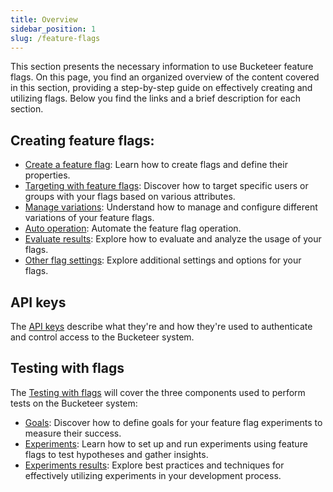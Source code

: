 ```yaml
---
title: Overview
sidebar_position: 1
slug: /feature-flags
---
```


This section presents the necessary information to use Bucketeer feature flags. On this page, you find an organized overview of the content covered in this section, providing a step-by-step guide on effectively creating and utilizing flags. Below you find the links and a brief description for each section.

## Creating feature flags:

- [Create a feature flag](../feature-flags/creating-feature-flags/create-feature-flag): Learn how to create flags and define their properties.
- [Targeting with feature flags](../feature-flags/creating-feature-flags/targeting): Discover how to target specific users or groups with your flags based on various attributes.
- [Manage variations](../feature-flags/creating-feature-flags/manage-variations): Understand how to manage and configure different variations of your feature flags.
- [Auto operation](../feature-flags/creating-feature-flags/auto-operation): Automate the feature flag operation.
- [Evaluate results](../feature-flags/creating-feature-flags/evaluate-results): Explore how to evaluate and analyze the usage of your flags.
- [Other flag settings](../feature-flags/creating-feature-flags/settings-and-history): Explore additional settings and options for your flags.

## API keys

The [API keys](/feature-flags/api-keys) describe what they're and how they're used to authenticate and control access to the Bucketeer system.

## Testing with flags

The [Testing with flags](../feature-flags/testing-with-flags) will cover the three components used to perform tests on the Bucketeer system:

- [Goals](../feature-flags/testing-with-flags/goals): Discover how to define goals for your feature flag experiments to measure their success.
- [Experiments](../feature-flags/testing-with-flags/experiments): Learn how to set up and run experiments using feature flags to test hypotheses and gather insights.
- [Experiments results](../feature-flags/testing-with-flags/experiment-results): Explore best practices and techniques for effectively utilizing experiments in your development process.
